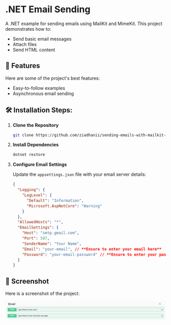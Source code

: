 # .NET Email Sending

A .NET example for sending emails using MailKit and MimeKit. This project demonstrates how to:

*   Send basic email messages
*   Attach files
*   Send HTML content

## 🧐 Features

Here are some of the project's best features:

*   Easy-to-follow examples
*   Asynchronous email sending

## 🛠️ Installation Steps:

1. **Clone the Repository**

    ```bash
    git clone https://github.com/ziadhanii/sending-emails-with-mailkit-and-mimekit.git
    ```

2. **Install Dependencies**

    ```bash
    dotnet restore
    ```

3. **Configure Email Settings**

    Update the `appsettings.json` file with your email server details:

    ```json
    {
      "Logging": {
        "LogLevel": {
          "Default": "Information",
          "Microsoft.AspNetCore": "Warning"
        }
      },
      "AllowedHosts": "*",
      "EmailSettings": {
        "Host": "smtp.gmail.com",
        "Port": 587,
        "SenderName": "Your Name",
        "Email": "your-email", // **Ensure to enter your email here**
        "Password": "your-email-password" // **Ensure to enter your password here**
      }
    }
    ```

## 📸 Screenshot

Here is a screenshot of the project:

![Screenshot](Screenshot%202024-09-13%20044231.png "Screenshot")
